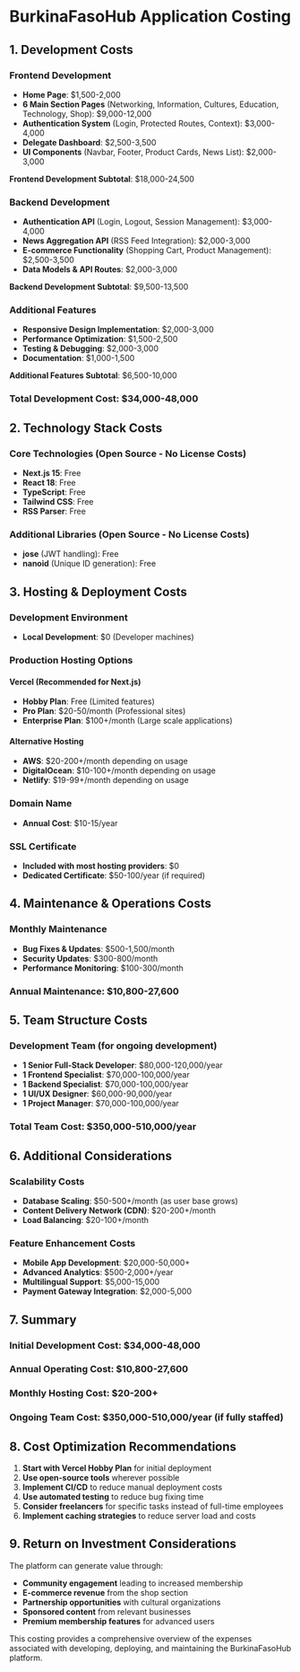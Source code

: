 # BurkinaFasoHub Application Costing

## 1. Development Costs

### Frontend Development

- **Home Page**: $1,500-2,000
- **6 Main Section Pages** (Networking, Information, Cultures, Education, Technology, Shop): $9,000-12,000
- **Authentication System** (Login, Protected Routes, Context): $3,000-4,000
- **Delegate Dashboard**: $2,500-3,500
- **UI Components** (Navbar, Footer, Product Cards, News List): $2,000-3,000

**Frontend Development Subtotal**: $18,000-24,500

### Backend Development

- **Authentication API** (Login, Logout, Session Management): $3,000-4,000
- **News Aggregation API** (RSS Feed Integration): $2,000-3,000
- **E-commerce Functionality** (Shopping Cart, Product Management): $2,500-3,500
- **Data Models & API Routes**: $2,000-3,000

**Backend Development Subtotal**: $9,500-13,500

### Additional Features

- **Responsive Design Implementation**: $2,000-3,000
- **Performance Optimization**: $1,500-2,500
- **Testing & Debugging**: $2,000-3,000
- **Documentation**: $1,000-1,500

**Additional Features Subtotal**: $6,500-10,000

### Total Development Cost: $34,000-48,000

## 2. Technology Stack Costs

### Core Technologies (Open Source - No License Costs)

- **Next.js 15**: Free
- **React 18**: Free
- **TypeScript**: Free
- **Tailwind CSS**: Free
- **RSS Parser**: Free

### Additional Libraries (Open Source - No License Costs)

- **jose** (JWT handling): Free
- **nanoid** (Unique ID generation): Free

## 3. Hosting & Deployment Costs

### Development Environment

- **Local Development**: $0 (Developer machines)

### Production Hosting Options

#### Vercel (Recommended for Next.js)

- **Hobby Plan**: Free (Limited features)
- **Pro Plan**: $20-50/month (Professional sites)
- **Enterprise Plan**: $100+/month (Large scale applications)

#### Alternative Hosting

- **AWS**: $20-200+/month depending on usage
- **DigitalOcean**: $10-100+/month depending on usage
- **Netlify**: $19-99+/month depending on usage

### Domain Name

- **Annual Cost**: $10-15/year

### SSL Certificate

- **Included with most hosting providers**: $0
- **Dedicated Certificate**: $50-100/year (if required)

## 4. Maintenance & Operations Costs

### Monthly Maintenance

- **Bug Fixes & Updates**: $500-1,500/month
- **Security Updates**: $300-800/month
- **Performance Monitoring**: $100-300/month

### Annual Maintenance: $10,800-27,600

## 5. Team Structure Costs

### Development Team (for ongoing development)

- **1 Senior Full-Stack Developer**: $80,000-120,000/year
- **1 Frontend Specialist**: $70,000-100,000/year
- **1 Backend Specialist**: $70,000-100,000/year
- **1 UI/UX Designer**: $60,000-90,000/year
- **1 Project Manager**: $70,000-100,000/year

### Total Team Cost: $350,000-510,000/year

## 6. Additional Considerations

### Scalability Costs

- **Database Scaling**: $50-500+/month (as user base grows)
- **Content Delivery Network (CDN)**: $20-200+/month
- **Load Balancing**: $20-100+/month

### Feature Enhancement Costs

- **Mobile App Development**: $20,000-50,000+
- **Advanced Analytics**: $500-2,000+/year
- **Multilingual Support**: $5,000-15,000
- **Payment Gateway Integration**: $2,000-5,000

## 7. Summary

### Initial Development Cost: $34,000-48,000

### Annual Operating Cost: $10,800-27,600

### Monthly Hosting Cost: $20-200+

### Ongoing Team Cost: $350,000-510,000/year (if fully staffed)

## 8. Cost Optimization Recommendations

1. **Start with Vercel Hobby Plan** for initial deployment
2. **Use open-source tools** wherever possible
3. **Implement CI/CD** to reduce manual deployment costs
4. **Use automated testing** to reduce bug fixing time
5. **Consider freelancers** for specific tasks instead of full-time employees
6. **Implement caching strategies** to reduce server load and costs

## 9. Return on Investment Considerations

The platform can generate value through:

- **Community engagement** leading to increased membership
- **E-commerce revenue** from the shop section
- **Partnership opportunities** with cultural organizations
- **Sponsored content** from relevant businesses
- **Premium membership features** for advanced users

This costing provides a comprehensive overview of the expenses associated with developing, deploying, and maintaining the BurkinaFasoHub platform.
